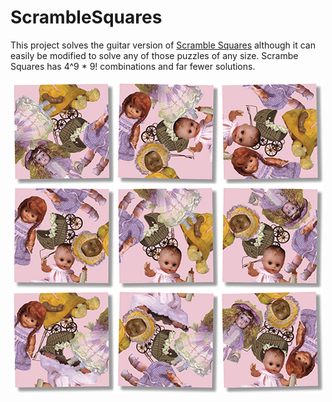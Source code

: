 # ScrambleSquares
This project solves the guitar version of [Scramble Squares](http://www.b-dazzle.com/scramble.asp) although it can easily be 
modified to solve any of those puzzles of any size. Scrambe Squares has 4^9 * 9! combinations and far fewer solutions. 

![Scramble Squares Image](https://github.com/pnikonowicz/ScrambleSquares/blob/master/docs/scramble_square_image.jpg?raw=true)
